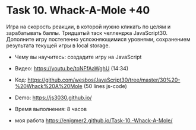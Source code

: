 # Task 10. Whack-A-Mole +40

Игра на скорость реакции, в которой нужно кликать по целям и зарабатывать баллы. Тридцатый таск челленджа JavaScript30. Дополните игру постепенно усложняющимися уровнями, сохранением результата текущей игры в local storage.

* Чему вы научитесь: создадите игру на JavaScript
* Видео: https://youtu.be/toNFfAaWghU (14:34)
* Код: https://github.com/wesbos/JavaScript30/tree/master/30%20-%20Whack%20A%20Mole (50 lines js-code)
* Demo: https://js3030.github.io/
* Время выполнения: 8 часов

* моя работа https://enigmer2.github.io/Task-10.-Whack-A-Mole/